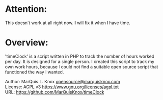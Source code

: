 # Attention:

This doesn't work at all right now. I will fix it when I have time.


# Overview:

'timeClock' is a script written in PHP to track the number of hours worked per day.
It is designed for a single person.  I created this script to track my own 
work hours, because I could not find a suitable open source script that 
functioned the way I wanted.

Author:		MarQuis L. Knox <opensource@marquisknox.com> <br>
License:	AGPL v3 <https://www.gnu.org/licenses/agpl.txt> <br>
URL:		https://github.com/MarQuisKnox/timeClock
